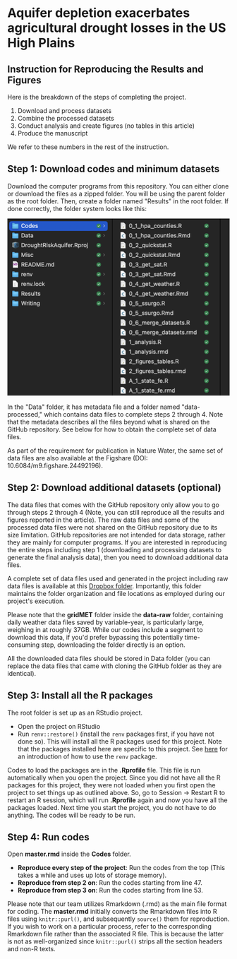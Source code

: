 # Aquifer depletion exacerbates agricultural drought losses in the US High Plains

## Instruction for Reproducing the Results and Figures

Here is the breakdown of the steps of completing the project.

1. Download and process datasets
2. Combine the processed datasets
3. Conduct analysis and create figures (no tables in this article)
4. Produce the manuscript

We refer to these numbers in the rest of the instruction.

## Step 1: Download codes and minimum datasets

Download the computer programs from this repository. You can either clone or download the files as a zipped folder. You will be using the parent folder as the root folder. Then, create a folder named "Results" in the root folder. If done correctly, the folder system looks like this:

![folder-structure](https://github.com/tmieno2/Drought-Production-Risk-Aquifer/blob/master/Misc/folder-structure-github.png)

In the "Data" folder, it has metadata file and a folder named "data-processed," which contains data files to complete steps 2 through 4. Note that the metadata describes all the files beyond what is shared on the GitHub repository. See below for how to obtain the complete set of data files.

As part of the requirement for publication in Nature Water, the same set of data files are also available at the Figshare (DOI: 10.6084/m9.figshare.24492196).

## Step 2: Download additional datasets (optional)

The data files that comes with the GitHub repository only allow you to go through steps 2 through 4 (Note, you can still reproduce all the results and figures reported in the article). The raw data files and some of the processed data files were not shared on the GitHub repository due to its size limitation. GitHub repositories are not intended for data storage, rather they are mainly for computer programs. If you are interested in reproducing the entire steps including step 1 (downloading and processing datasets to generate the final analysis data), then you need to download additional data files.

A complete set of data files used and generated in the project including raw data files is available at this [Dropbox folder](https://www.dropbox.com/scl/fo/bghhwlidmi7wx1ok0az5n/h?rlkey=tgbix1hp7g9np9etlo1z3biyr&dl=0). Importantly, this folder maintains the folder organization and file locations as employed during our project's execution. 

Please note that the **gridMET** folder inside the **data-raw** folder, containing daily weather data files saved by variable-year, is particularly large, weighing in at roughly 37GB. While our codes include a segment to download this data, if you'd prefer bypassing this potentially time-consuming step, downloading the folder directly is an option.

All the downloaded data files should be stored in Data folder (you can replace the data files that came with cloning the GitHub folder as they are identical). 

## Step 3: Install all the R packages

The root folder is set up as an RStudio project. 

+ Open the project on RStudio
+ Run `renv::restore()` (install the `renv` packages first, if you have not done so). This will install all the R packages used for this project. Note that the packages installed here are specific to this project. See [here](https://rstudio.github.io/renv/articles/renv.html) for an introduction of how to use the `renv` package.

Codes to load the packages are in the **.Rprofile** file. This file is run automatically when you open the project. Since you did not have all the R packages for this project, they were not loaded when you first open the project to set things up as outlined above. So, go to Session -> Restart R to restart an R session, which will run **.Rprofile** again and now you have all the packages loaded. Next time you start the project, you do not have to do anything. The codes will be ready to be run.

## Step 4: Run codes

Open **master.rmd** inside the **Codes** folder.

+ **Reproduce every step of the project**: Run the codes from the top (This takes a while and uses up lots of storage memory). 
+ **Reproduce from step 2 on**: Run the codes starting from line 47.
+ **Reproduce from step 3 on**: Run the codes starting from line 53.

Please note that our team utilizes Rmarkdown (.rmd) as the main file format for coding. The **master.rmd** initially converts the Rmarkdown files into R files using `knitr::purl()`, and subsequently `source()` them for reproduction. If you wish to work on a particular process, refer to the corresponding Rmarkdown file rather than the associated R file. This is because the latter is not as well-organized since `knitr::purl()` strips all the section headers and non-R texts.

